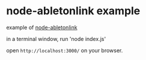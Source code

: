 # node-abletonlink example

example of [node-abletonlink](https://github.com/2bbb/node-abletonlink)

in a terminal window, run 'node index.js'

open `http://localhost:3000/` on your browser.
